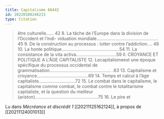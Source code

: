 ```yaml
---
title: Capitalisme 66442
id: 20220108246215
type: Citation
---
```


> être culturelle...... 42 8. La tâche de l’Europe dans la division de l’Occident et l’indi- viduation mondiale................................................. 45 9. De la construction au processus : lutter contre l’addiction.... 48 10. La honte politique..............................................54 11. La consistance de la vita activa................................59 II. CROYANCE ET POLITIQUE A L'ÂGE CAPITALISTE 12. Lecapitalismeest une époque spécifique du processus occidental de grammatisation................................................. .63 13. Capitalisme et croyance.........................................69 14. Temps et calcul à l’âge capitaliste.............................72 15. Le combat dans le capitalisme, le capitalisme comme combat, le combat contre le totalitarisme capitaliste, et la question du meilleur (ariston)..................................................75 16. Le pire et

Lu dans *Mécréance et discrédit 1* [[20211125162124]], à propos de [[20211124001013]]